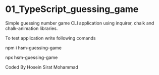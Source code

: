 # 01_TypeScript_guessing_game

Simple guessing number game CLI application using inquirer, chalk and chalk-animation libraries.

To test application write following comands

npm i hsm-guessing-game

npx hsm-guessing-game

Coded By Hosein Sirat Mohammad
